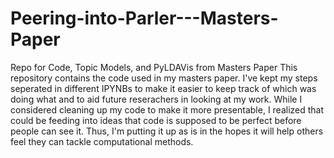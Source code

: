 # Peering-into-Parler---Masters-Paper
Repo for Code, Topic Models, and PyLDAVis from Masters Paper
This repository contains the code used in my masters paper. I've kept my steps seperated in different IPYNBs to make it easier to keep track of which was doing what and to aid future reserachers in looking at my work.
While I considered cleaning up my code to make it more presentable, I realized that could be feeding into ideas that code is supposed to be perfect before people can see it. Thus, I'm putting it up as is in the hopes it will help others feel they can tackle computational methods.
